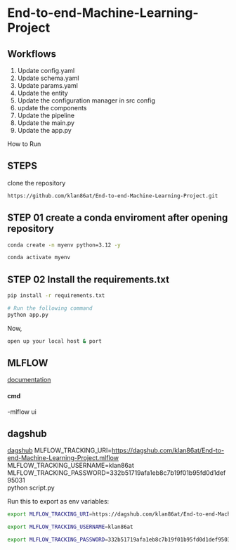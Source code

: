 # End-to-end-Machine-Learning-Project

## Workflows
1. Update config.yaml
2. Update schema.yaml
3. Update params.yaml
4. Update the entity
5. Update the configuration manager in src config
6. update the components
7. Update the pipeline
8. Update the main.py
9. Update the app.py


How to Run

## STEPS
clone the repository

```bash
https://github.com/klan86at/End-to-end-Machine-Learning-Project.git
```
## STEP 01 create a conda enviroment after opening repository

```bash
conda create -n myenv python=3.12 -y
```
```bash
conda activate myenv
```

## STEP 02 Install the requirements.txt

```bash
pip install -r requirements.txt
```

```bash
# Run the following command
python app.py
```

Now,
```bash
open up your local host & port
```
## MLFLOW
[documentation](https://mlflow.org/docs/latest/index.html)

#### cmd
-mlflow ui

## dagshub
[dagshub](https://dagshub.com/)
MLFLOW_TRACKING_URI=https://dagshub.com/klan86at/End-to-end-Machine-Learning-Project.mlflow \
MLFLOW_TRACKING_USERNAME=klan86at \
MLFLOW_TRACKING_PASSWORD=332b51719afa1eb8c7b19f01b95fd0d1def95031 \
python script.py

Run this to export as env variables:

```bash
export MLFLOW_TRACKING_URI=https://dagshub.com/klan86at/End-to-end-Machine-Learning-Project.mlflow

export MLFLOW_TRACKING_USERNAME=klan86at

export MLFLOW_TRACKING_PASSWORD=332b51719afa1eb8c7b19f01b95fd0d1def95031

```
